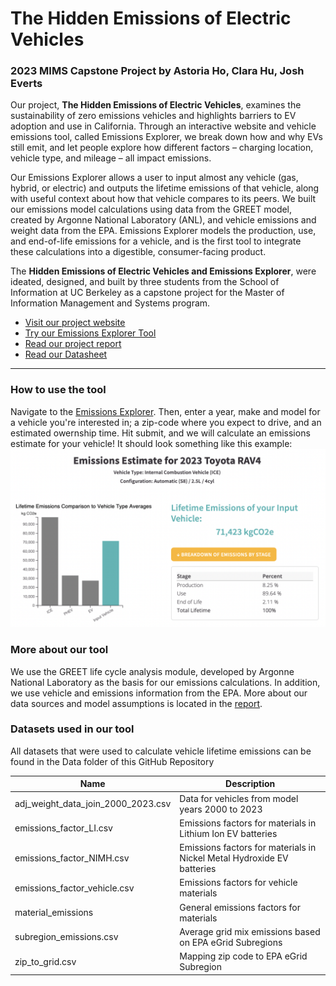 
# The Hidden Emissions of Electric Vehicles 
### 2023 MIMS Capstone Project by Astoria Ho, Clara Hu, Josh Everts

Our project, **The Hidden Emissions of Electric Vehicles**, examines the sustainability of zero emissions vehicles and highlights barriers to EV adoption and use in California. Through an interactive website and vehicle emissions tool, called Emissions Explorer, we break down how and why EVs still emit, and let people explore how different factors – charging location, vehicle type, and mileage – all impact emissions. 

Our Emissions Explorer allows a user to input almost any vehicle (gas, hybrid, or electric) and outputs the lifetime emissions of that vehicle, along with useful context about how that vehicle compares to its peers. We built our emissions model calculations using data from the GREET model, created by Argonne National Laboratory (ANL), and vehicle emissions and weight data from the EPA. Emissions Explorer models the production, use, and end-of-life emissions for a vehicle, and is the first tool to integrate these calculations into a digestible, consumer-facing product. 

The **Hidden Emissions of Electric Vehicles and Emissions Explorer**, were ideated, designed, and built by three students from the School of Information at UC Berkeley as a capstone project for the Master of Information Management and Systems program. 

- [Visit our project website](https://eee-capstone.github.io/MIMS-Capstone/templates/index.html#) 
- [Try our Emissions Explorer Tool](https://eee-capstone.github.io/MIMS-Capstone/vehicleForm/vehicle_form.html)
- [Read our project report](https://www.ischool.berkeley.edu/sites/default/files/sproject_attachments/eee_astoriaclarajosh_mimscapstonefinalpaper_0.pdf)
- [Read our Datasheet](https://docs.google.com/document/d/15uAj8BKXHfsfqDbIANXNfrjy8w1evmyS8of8dsCocIg/edit?usp=sharing)

---
### How to use the tool
Navigate to the [Emissions Explorer](https://eee-capstone.github.io/MIMS-Capstone/vehicleForm/vehicle_form.html). Then, enter a year, make and model for a vehicle you're interested in; a zip-code where you expect to drive, and an estimated owernship time. Hit submit, and we will calculate an emissions estimate for your vehicle! It should look something like this example:
![alt text](https://github.com/EEE-Capstone/MIMS-Capstone/blob/main/EE_output.png)


### More about our tool
We use the GREET life cycle analysis module, developed by Argonne National Laboratory as the basis for our emissions calculations. In addition, we use vehicle and emissions information from the EPA. More about our data sources and model assumptions is located in the [report](https://www.ischool.berkeley.edu/sites/default/files/sproject_attachments/eee_astoriaclarajosh_mimscapstonefinalpaper_0.pdf).

### Datasets used in our tool
All datasets that were used to calculate vehicle lifetime emissions can be found in the Data folder of this GitHub Repository

| Name      | Description |
| ----------- | ----------- |
| adj_weight_data_join_2000_2023.csv | Data for vehicles from model years 2000 to 2023 |
| emissions_factor_LI.csv   | Emissions factors for materials in Lithium Ion EV batteries        |
| emissions_factor_NIMH.csv | Emissions factors for materials in Nickel Metal Hydroxide EV batteries |
| emissions_factor_vehicle.csv| Emissions factors for vehicle materials|
| material_emissions| General emissions factors for materials|
| subregion_emissions.csv| Average grid mix emissions based on EPA eGrid Subregions|
| zip_to_grid.csv| Mapping zip code to EPA eGrid Subregion|
